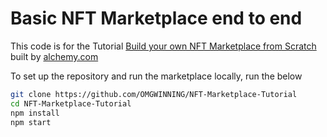 # Basic NFT Marketplace end to end

This code is for the Tutorial [Build your own NFT Marketplace from Scratch](https://docs.alchemy.com/alchemy/) built by [alchemy.com](https://alchemy.com)

To set up the repository and run the marketplace locally, run the below

```bash
git clone https://github.com/OMGWINNING/NFT-Marketplace-Tutorial
cd NFT-Marketplace-Tutorial
npm install
npm start
```

